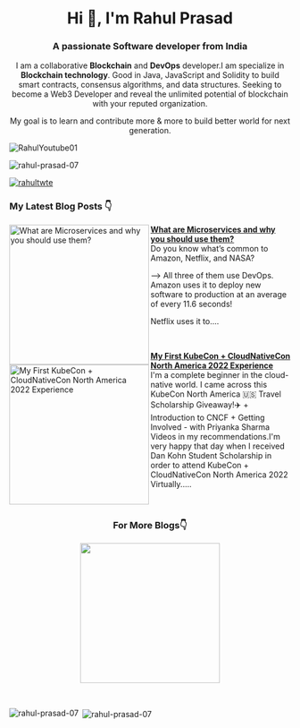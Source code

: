 <h1 align="center">Hi 👋, I'm Rahul Prasad</h1>
<h3 align="center">A passionate Software developer from India</h3>

<div align="center">

I am a collaborative **Blockchain** and  **DevOps**  developer.I am specialize in **Blockchain technology**. Good in Java, JavaScript and Solidity to build smart contracts, consensus algorithms, and data structures. Seeking to become a Web3 Developer and reveal the unlimited potential of blockchain with your reputed organization.

My goal is to learn and contribute more & more to build better world for next generation.
</div>


![RahulYoutube01](https://user-images.githubusercontent.com/101723031/187357459-4676f439-31c3-4b09-a82a-709f07e1e15f.png)


<p align="left"> 
  <img src="https://komarev.com/ghpvc/?username=rahul-prasad-07&label=Profile%20views&color=0e75b6&style=flat" alt="rahul-prasad-07" /> 
</p>

<p align="left"> <a href="https://twitter.com/rahultwte" target="blank"><img src="https://img.shields.io/twitter/follow/rahultwte?logo=twitter&style=for-the-badge" alt="rahultwte" /></a> </p>

### My Latest Blog Posts 👇
<!-- HASHNODE_BLOG:START -->
<p align="left">
<a href="https://rahulprasad.hashnode.dev/what-are-microservices-and-why-you-should-use-them" title="What are Microservices and why you should use them?"><img src="https://rahulprasad.hashnode.dev/_next/image?url=https%3A%2F%2Fcdn.hashnode.com%2Fres%2Fhashnode%2Fimage%2Fupload%2Fv1669634129401%2FlF5OaG2Nz.png%3Fw%3D1600%26h%3D840%26fit%3Dcrop%26crop%3Dentropy%26auto%3Dcompress%2Cformat%26format%3Dwebp&w=1920&q=75" alt="What are Microservices and why you should use them?" width="250px" align="left" /></a>
<a href="https://rahulprasad.hashnode.dev/what-are-microservices-and-why-you-should-use-them" title="What are Microservices and why you should use them?"><strong>What are Microservices and why you should use them?</strong></a>
<br/> Do you know what’s common to Amazon, Netflix, and NASA?
  
--> All three of them use DevOps.
Amazon uses it to deploy new software to production at an average of every 11.6 seconds!

Netflix uses it to.... </p> <br/>
<p align="left">
<a href="https://rahulprasad.hashnode.dev/my-first-kubecon-cloudnativecon-north-america-2022-experience" title="My First KubeCon + CloudNativeCon North America 2022 Experience"><img src="https://rahulprasad.hashnode.dev/_next/image?url=https%3A%2F%2Fcdn.hashnode.com%2Fres%2Fhashnode%2Fimage%2Fupload%2Fv1669296810967%2FXn_dxF2N56.jpg%3Fw%3D1600%26h%3D840%26fit%3Dcrop%26crop%3Dentropy%26auto%3Dcompress%2Cformat%26format%3Dwebp&w=1920&q=75" alt="My First KubeCon + CloudNativeCon North America 2022 Experience" width="250px" align="left" /></a>
<a href="https://rahulprasad.hashnode.dev/what-are-microservices-and-why-you-should-use-them" title="My First KubeCon + CloudNativeCon North America 2022 Experience"><strong>My First KubeCon + CloudNativeCon North America 2022 Experience</strong></a>
<br/>I'm a complete beginner in the cloud-native world. I came across this KubeCon North America 🇺🇸 Travel Scholarship Giveaway!✈️ + Introduction to CNCF + Getting Involved - with Priyanka Sharma Videos in my recommendations.I'm very happy that day when I received Dan Kohn Student Scholarship in order to attend KubeCon + CloudNativeCon North America 2022 Virtually..... </p> <br/>
<!-- HASHNODE_BLOG:END -->

<h3 align="center">For More Blogs👇</h3>
  
<p align="center"><a href="https://rahulprasad.hashnode.dev"><img src="https://user-images.githubusercontent.com/99068989/210178252-3748aa2f-bf99-4308-9df3-69bc027902dc.png" width="250px"></a></p><br/>


<p><img align="left" src="https://github-readme-stats.vercel.app/api/top-langs?username=rahul-prasad-07&show_icons=true&locale=en&layout=compact" alt="rahul-prasad-07" /></p>

<p>&nbsp;<img align="center" src="https://github-readme-stats.vercel.app/api?username=rahul-prasad-07&show_icons=true&locale=en" alt="rahul-prasad-07" /></p>


